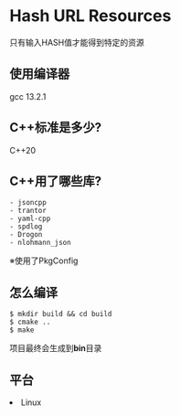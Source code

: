 # Hash URL Resources
只有输入HASH值才能得到特定的资源<br>

## 使用编译器
gcc 13.2.1

## C++标准是多少?
C++20

## C++用了哪些库?

<pre><code>- jsoncpp
- trantor
- yaml-cpp
- spdlog
- Drogon
- nlohmann_json</code></pre>

※使用了PkgConfig

## 怎么编译

<pre><code>$ mkdir build && cd build
$ cmake ..
$ make
</code></pre>

项目最终会生成到<b>bin</b>目录

<h2>平台</h2>
<ui>
<li>Linux</li>
</ui>